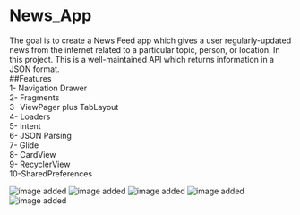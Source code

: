 # News_App<br/>
The goal is to create a News Feed app which gives a user regularly-updated news from the internet related to a particular topic, person, or location. In this project. This is a well-maintained API which returns information in a JSON format.<br/>
##Features<br/>
1- Navigation Drawer<br/>
2- Fragments<br/>
3- ViewPager plus TabLayout<br/>
4- Loaders<br/>
5- Intent<br/>
6- JSON Parsing<br/>
7- Glide<br/>
8- CardView<br/>
9- RecyclerView<br/>
10-SharedPreferences<br/>

<image src="Screenshot (84).png" alt= "image added">
  <image src="Screenshot (85).png" alt= "image added">
    <image src="Screenshot (86).png" alt= "image added">
      <image src="Screenshot (87).png" alt= "image added">
        <image src="Screenshot (88).png" alt= "image added">
